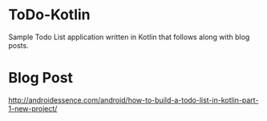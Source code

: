 # ToDo-Kotlin
Sample Todo List application written in Kotlin that follows along with blog posts.

# Blog Post

http://androidessence.com/android/how-to-build-a-todo-list-in-kotlin-part-1-new-project/

